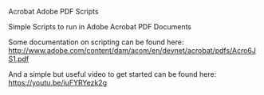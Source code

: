 Acrobat Adobe PDF Scripts

Simple Scripts to run in Adobe Acrobat PDF Documents

Some documentation on scripting can be found here: http://www.adobe.com/content/dam/acom/en/devnet/acrobat/pdfs/Acro6JS1.pdf

And a simple but useful video to get started can be found here: https://youtu.be/iuFYRYezk2g
